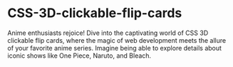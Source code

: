 # CSS-3D-clickable-flip-cards

Anime enthusiasts rejoice! Dive into the captivating world of CSS 3D clickable flip cards, where the magic of web development meets the allure of your favorite anime series. Imagine being able to explore details about iconic shows like One Piece, Naruto, and Bleach.
